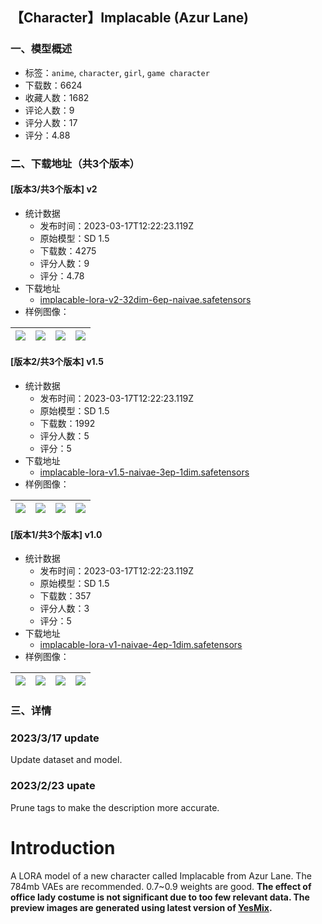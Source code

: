 ## 【Character】Implacable (Azur Lane)
### 一、模型概述

- 标签：`anime`, `character`, `girl`, `game character`
- 下载数：6624
- 收藏人数：1682
- 评论人数：9
- 评分人数：17
- 评分：4.88

### 二、下载地址（共3个版本）

#### [版本3/共3个版本] v2

- 统计数据
  - 发布时间：2023-03-17T12:22:23.119Z
  - 原始模型：SD 1.5
  - 下载数：4275
  - 评分人数：9
  - 评分：4.78
- 下载地址
  - [implacable-lora-v2-32dim-6ep-naivae.safetensors](https://civitai.com/api/download/models/24608)
- 样例图像：

| <img src="https://image.civitai.com/xG1nkqKTMzGDvpLrqFT7WA/73212539-1347-4517-8bc9-b0e6e892ca00/width=450/268184.jpeg" /> | <img src="https://image.civitai.com/xG1nkqKTMzGDvpLrqFT7WA/6ac1c110-abea-49f2-f3c3-64a828aaa000/width=450/268183.jpeg" /> | <img src="https://image.civitai.com/xG1nkqKTMzGDvpLrqFT7WA/8ce4a55c-3a15-47ff-a0ca-ce05f0f80100/width=450/268182.jpeg" /> | <img src="https://image.civitai.com/xG1nkqKTMzGDvpLrqFT7WA/603edf23-a8b5-4375-6baa-fd50f5f87900/width=450/268181.jpeg" /> |
| ---- | ---- | ---- | ---- |

#### [版本2/共3个版本] v1.5

- 统计数据
  - 发布时间：2023-03-17T12:22:23.119Z
  - 原始模型：SD 1.5
  - 下载数：1992
  - 评分人数：5
  - 评分：5
- 下载地址
  - [implacable-lora-v1.5-naivae-3ep-1dim.safetensors](https://civitai.com/api/download/models/14397)
- 样例图像：

| <img src="https://image.civitai.com/xG1nkqKTMzGDvpLrqFT7WA/1a19865c-a281-485e-163d-637186514500/width=450/140417.jpeg" /> | <img src="https://image.civitai.com/xG1nkqKTMzGDvpLrqFT7WA/f6154e33-8331-472f-5ef3-c4a383ae7400/width=450/140416.jpeg" /> | <img src="https://image.civitai.com/xG1nkqKTMzGDvpLrqFT7WA/ce6a4dd0-59ea-4d70-8534-2808e930b200/width=450/140415.jpeg" /> | <img src="https://image.civitai.com/xG1nkqKTMzGDvpLrqFT7WA/64c7d2e9-78e9-4892-a947-da2baefa2000/width=450/140414.jpeg" /> |
| ---- | ---- | ---- | ---- |

#### [版本1/共3个版本] v1.0

- 统计数据
  - 发布时间：2023-03-17T12:22:23.119Z
  - 原始模型：SD 1.5
  - 下载数：357
  - 评分人数：3
  - 评分：5
- 下载地址
  - [implacable-lora-v1-naivae-4ep-1dim.safetensors](https://civitai.com/api/download/models/14255)
- 样例图像：

| <img src="https://image.civitai.com/xG1nkqKTMzGDvpLrqFT7WA/35bd2cd3-11b6-43dd-9613-78c09eb08500/width=450/138800.jpeg" /> | <img src="https://image.civitai.com/xG1nkqKTMzGDvpLrqFT7WA/e6b75dfc-a760-4da6-a8ca-c9fb44aa2f00/width=450/138810.jpeg" /> | <img src="https://image.civitai.com/xG1nkqKTMzGDvpLrqFT7WA/1ecf4a46-8530-4cbe-8a94-614557a7d900/width=450/138809.jpeg" /> | <img src="https://image.civitai.com/xG1nkqKTMzGDvpLrqFT7WA/095359b1-c638-4283-d89e-2d8ac599a100/width=450/138808.jpeg" /> |
| ---- | ---- | ---- | ---- |


### 三、详情
<h3>2023/3/17 update</h3><p>Update dataset and model.</p><h3>2023/2/23 upate</h3><p>Prune tags to make the description more accurate.</p><h1>Introduction</h1><p>A LORA model of a new character called Implacable from Azur Lane. The 784mb VAEs are recommended. 0.7~0.9 weights are good. <strong>The effect of office lady costume is not significant due to too few relevant data. The preview images are generated using latest version of </strong><a target="_blank" rel="ugc" href="https://civitai.com/models/9139/yesmix"><strong>YesMix</strong></a><strong>.</strong></p>